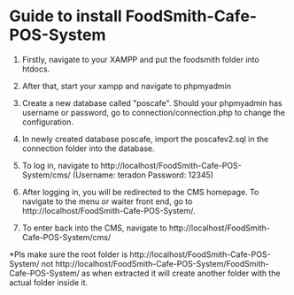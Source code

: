 # Guide to install FoodSmith-Cafe-POS-System

1. Firstly, navigate to your XAMPP and put the foodsmith folder into htdocs.

2. After that, start your xampp and navigate to phpmyadmin

3. Create a new database called "poscafe". Should your phpmyadmin has username or password, go to connection/connection.php to change the configuration.

4. In newly created database poscafe, import the poscafev2.sql in the connection folder into the database.

5. To log in, navigate to http://localhost/FoodSmith-Cafe-POS-System/cms/ (Username: teradon Password: 12345)

6. After logging in, you will be redirected to the CMS homepage. To navigate to the menu or waiter front end, go to http://localhost/FoodSmith-Cafe-POS-System/.

7. To enter back into the CMS, navigate to http://localhost/FoodSmith-Cafe-POS-System/cms/

*Pls make sure the root folder is http://localhost/FoodSmith-Cafe-POS-System/ not http://localhost/FoodSmith-Cafe-POS-System/FoodSmith-Cafe-POS-System/ as when extracted it will create another folder with the actual folder inside it.
